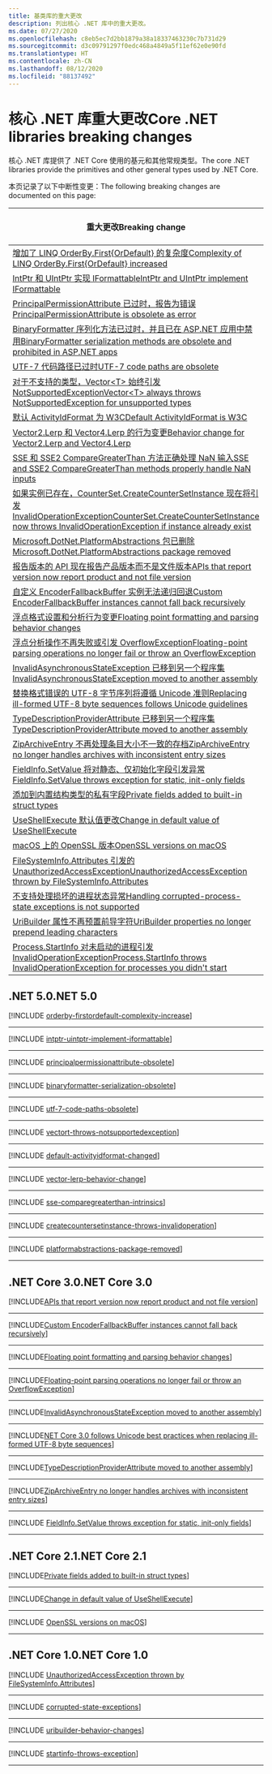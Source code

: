 ```yaml
---
title: 基类库的重大更改
description: 列出核心 .NET 库中的重大更改。
ms.date: 07/27/2020
ms.openlocfilehash: c8eb5ec7d2bb1879a38a18337463230c7b731d29
ms.sourcegitcommit: d3c09791297f0edc468a4849a5f11ef62e0e90fd
ms.translationtype: HT
ms.contentlocale: zh-CN
ms.lasthandoff: 08/12/2020
ms.locfileid: "88137492"
---
```

# <a name="core-net-libraries-breaking-changes"></a><span data-ttu-id="5a504-103">核心 .NET 库重大更改</span><span class="sxs-lookup"><span data-stu-id="5a504-103">Core .NET libraries breaking changes</span></span>

<span data-ttu-id="5a504-104">核心 .NET 库提供了 .NET Core 使用的基元和其他常规类型。</span><span class="sxs-lookup"><span data-stu-id="5a504-104">The core .NET libraries provide the primitives and other general types used by .NET Core.</span></span>

<span data-ttu-id="5a504-105">本页记录了以下中断性变更：</span><span class="sxs-lookup"><span data-stu-id="5a504-105">The following breaking changes are documented on this page:</span></span>

| <span data-ttu-id="5a504-106">重大更改</span><span class="sxs-lookup"><span data-stu-id="5a504-106">Breaking change</span></span> | <span data-ttu-id="5a504-107">引入的版本</span><span class="sxs-lookup"><span data-stu-id="5a504-107">Version introduced</span></span> |
| - | :-: |
| [<span data-ttu-id="5a504-108">增加了 LINQ OrderBy.First{OrDefault} 的复杂度</span><span class="sxs-lookup"><span data-stu-id="5a504-108">Complexity of LINQ OrderBy.First{OrDefault} increased</span></span>](#complexity-of-linq-orderbyfirstordefault-increased) | <span data-ttu-id="5a504-109">5.0</span><span class="sxs-lookup"><span data-stu-id="5a504-109">5.0</span></span> |
| [<span data-ttu-id="5a504-110">IntPtr 和 UIntPtr 实现 IFormattable</span><span class="sxs-lookup"><span data-stu-id="5a504-110">IntPtr and UIntPtr implement IFormattable</span></span>](#intptr-and-uintptr-implement-iformattable) | <span data-ttu-id="5a504-111">5.0</span><span class="sxs-lookup"><span data-stu-id="5a504-111">5.0</span></span> |
| [<span data-ttu-id="5a504-112">PrincipalPermissionAttribute 已过时，报告为错误</span><span class="sxs-lookup"><span data-stu-id="5a504-112">PrincipalPermissionAttribute is obsolete as error</span></span>](#principalpermissionattribute-is-obsolete-as-error) | <span data-ttu-id="5a504-113">5.0</span><span class="sxs-lookup"><span data-stu-id="5a504-113">5.0</span></span> |
| [<span data-ttu-id="5a504-114">BinaryFormatter 序列化方法已过时，并且已在 ASP.NET 应用中禁用</span><span class="sxs-lookup"><span data-stu-id="5a504-114">BinaryFormatter serialization methods are obsolete and prohibited in ASP.NET apps</span></span>](#binaryformatter-serialization-methods-are-obsolete-and-prohibited-in-aspnet-apps) | <span data-ttu-id="5a504-115">5.0</span><span class="sxs-lookup"><span data-stu-id="5a504-115">5.0</span></span> |
| [<span data-ttu-id="5a504-116">UTF-7 代码路径已过时</span><span class="sxs-lookup"><span data-stu-id="5a504-116">UTF-7 code paths are obsolete</span></span>](#utf-7-code-paths-are-obsolete) | <span data-ttu-id="5a504-117">5.0</span><span class="sxs-lookup"><span data-stu-id="5a504-117">5.0</span></span> |
| [<span data-ttu-id="5a504-118">对于不支持的类型，Vector\<T> 始终引发 NotSupportedException</span><span class="sxs-lookup"><span data-stu-id="5a504-118">Vector\<T> always throws NotSupportedException for unsupported types</span></span>](#vectort-always-throws-notsupportedexception-for-unsupported-types) | <span data-ttu-id="5a504-119">5.0</span><span class="sxs-lookup"><span data-stu-id="5a504-119">5.0</span></span> |
| [<span data-ttu-id="5a504-120">默认 ActivityIdFormat 为 W3C</span><span class="sxs-lookup"><span data-stu-id="5a504-120">Default ActivityIdFormat is W3C</span></span>](#default-activityidformat-is-w3c) | <span data-ttu-id="5a504-121">5.0</span><span class="sxs-lookup"><span data-stu-id="5a504-121">5.0</span></span> |
| [<span data-ttu-id="5a504-122">Vector2.Lerp 和 Vector4.Lerp 的行为变更</span><span class="sxs-lookup"><span data-stu-id="5a504-122">Behavior change for Vector2.Lerp and Vector4.Lerp</span></span>](#behavior-change-for-vector2lerp-and-vector4lerp) | <span data-ttu-id="5a504-123">5.0</span><span class="sxs-lookup"><span data-stu-id="5a504-123">5.0</span></span> |
| [<span data-ttu-id="5a504-124">SSE 和 SSE2 CompareGreaterThan 方法正确处理 NaN 输入</span><span class="sxs-lookup"><span data-stu-id="5a504-124">SSE and SSE2 CompareGreaterThan methods properly handle NaN inputs</span></span>](#sse-and-sse2-comparegreaterthan-methods-properly-handle-nan-inputs) | <span data-ttu-id="5a504-125">5.0</span><span class="sxs-lookup"><span data-stu-id="5a504-125">5.0</span></span> |
| [<span data-ttu-id="5a504-126">如果实例已存在，CounterSet.CreateCounterSetInstance 现在将引发 InvalidOperationException</span><span class="sxs-lookup"><span data-stu-id="5a504-126">CounterSet.CreateCounterSetInstance now throws InvalidOperationException if instance already exist</span></span>](#countersetcreatecountersetinstance-now-throws-invalidoperationexception-if-instance-already-exists) | <span data-ttu-id="5a504-127">5.0</span><span class="sxs-lookup"><span data-stu-id="5a504-127">5.0</span></span> |
| [<span data-ttu-id="5a504-128">Microsoft.DotNet.PlatformAbstractions 包已删除</span><span class="sxs-lookup"><span data-stu-id="5a504-128">Microsoft.DotNet.PlatformAbstractions package removed</span></span>](#microsoftdotnetplatformabstractions-package-removed) | <span data-ttu-id="5a504-129">5.0</span><span class="sxs-lookup"><span data-stu-id="5a504-129">5.0</span></span> |
| [<span data-ttu-id="5a504-130">报告版本的 API 现在报告产品版本而不是文件版本</span><span class="sxs-lookup"><span data-stu-id="5a504-130">APIs that report version now report product and not file version</span></span>](#apis-that-report-version-now-report-product-and-not-file-version) | <span data-ttu-id="5a504-131">3.0</span><span class="sxs-lookup"><span data-stu-id="5a504-131">3.0</span></span> |
| [<span data-ttu-id="5a504-132">自定义 EncoderFallbackBuffer 实例无法递归回退</span><span class="sxs-lookup"><span data-stu-id="5a504-132">Custom EncoderFallbackBuffer instances cannot fall back recursively</span></span>](#custom-encoderfallbackbuffer-instances-cannot-fall-back-recursively) | <span data-ttu-id="5a504-133">3.0</span><span class="sxs-lookup"><span data-stu-id="5a504-133">3.0</span></span> |
| [<span data-ttu-id="5a504-134">浮点格式设置和分析行为变更</span><span class="sxs-lookup"><span data-stu-id="5a504-134">Floating point formatting and parsing behavior changes</span></span>](#floating-point-formatting-and-parsing-behavior-changed) | <span data-ttu-id="5a504-135">3.0</span><span class="sxs-lookup"><span data-stu-id="5a504-135">3.0</span></span> |
| [<span data-ttu-id="5a504-136">浮点分析操作不再失败或引发 OverflowException</span><span class="sxs-lookup"><span data-stu-id="5a504-136">Floating-point parsing operations no longer fail or throw an OverflowException</span></span>](#floating-point-parsing-operations-no-longer-fail-or-throw-an-overflowexception) | <span data-ttu-id="5a504-137">3.0</span><span class="sxs-lookup"><span data-stu-id="5a504-137">3.0</span></span> |
| [<span data-ttu-id="5a504-138">InvalidAsynchronousStateException 已移到另一个程序集</span><span class="sxs-lookup"><span data-stu-id="5a504-138">InvalidAsynchronousStateException moved to another assembly</span></span>](#invalidasynchronousstateexception-moved-to-another-assembly) | <span data-ttu-id="5a504-139">3.0</span><span class="sxs-lookup"><span data-stu-id="5a504-139">3.0</span></span> |
| [<span data-ttu-id="5a504-140">替换格式错误的 UTF-8 字节序列将遵循 Unicode 准则</span><span class="sxs-lookup"><span data-stu-id="5a504-140">Replacing ill-formed UTF-8 byte sequences follows Unicode guidelines</span></span>](#replacing-ill-formed-utf-8-byte-sequences-follows-unicode-guidelines) | <span data-ttu-id="5a504-141">3.0</span><span class="sxs-lookup"><span data-stu-id="5a504-141">3.0</span></span> |
| [<span data-ttu-id="5a504-142">TypeDescriptionProviderAttribute 已移到另一个程序集</span><span class="sxs-lookup"><span data-stu-id="5a504-142">TypeDescriptionProviderAttribute moved to another assembly</span></span>](#typedescriptionproviderattribute-moved-to-another-assembly) | <span data-ttu-id="5a504-143">3.0</span><span class="sxs-lookup"><span data-stu-id="5a504-143">3.0</span></span> |
| [<span data-ttu-id="5a504-144">ZipArchiveEntry 不再处理条目大小不一致的存档</span><span class="sxs-lookup"><span data-stu-id="5a504-144">ZipArchiveEntry no longer handles archives with inconsistent entry sizes</span></span>](#ziparchiveentry-no-longer-handles-archives-with-inconsistent-entry-sizes) | <span data-ttu-id="5a504-145">3.0</span><span class="sxs-lookup"><span data-stu-id="5a504-145">3.0</span></span> |
| [<span data-ttu-id="5a504-146">FieldInfo.SetValue 将对静态、仅初始化字段引发异常</span><span class="sxs-lookup"><span data-stu-id="5a504-146">FieldInfo.SetValue throws exception for static, init-only fields</span></span>](#fieldinfosetvalue-throws-exception-for-static-init-only-fields) | <span data-ttu-id="5a504-147">3.0</span><span class="sxs-lookup"><span data-stu-id="5a504-147">3.0</span></span> |
| [<span data-ttu-id="5a504-148">添加到内置结构类型的私有字段</span><span class="sxs-lookup"><span data-stu-id="5a504-148">Private fields added to built-in struct types</span></span>](#private-fields-added-to-built-in-struct-types) | <span data-ttu-id="5a504-149">2.1</span><span class="sxs-lookup"><span data-stu-id="5a504-149">2.1</span></span> |
| [<span data-ttu-id="5a504-150">UseShellExecute 默认值更改</span><span class="sxs-lookup"><span data-stu-id="5a504-150">Change in default value of UseShellExecute</span></span>](#change-in-default-value-of-useshellexecute) | <span data-ttu-id="5a504-151">2.1</span><span class="sxs-lookup"><span data-stu-id="5a504-151">2.1</span></span> |
| [<span data-ttu-id="5a504-152">macOS 上的 OpenSSL 版本</span><span class="sxs-lookup"><span data-stu-id="5a504-152">OpenSSL versions on macOS</span></span>](#openssl-versions-on-macos) | <span data-ttu-id="5a504-153">2.1</span><span class="sxs-lookup"><span data-stu-id="5a504-153">2.1</span></span> |
| [<span data-ttu-id="5a504-154">FileSystemInfo.Attributes 引发的 UnauthorizedAccessException</span><span class="sxs-lookup"><span data-stu-id="5a504-154">UnauthorizedAccessException thrown by FileSystemInfo.Attributes</span></span>](#unauthorizedaccessexception-thrown-by-filesysteminfoattributes) | <span data-ttu-id="5a504-155">1.0</span><span class="sxs-lookup"><span data-stu-id="5a504-155">1.0</span></span> |
| [<span data-ttu-id="5a504-156">不支持处理损坏的进程状态异常</span><span class="sxs-lookup"><span data-stu-id="5a504-156">Handling corrupted-process-state exceptions is not supported</span></span>](#handling-corrupted-state-exceptions-is-not-supported) | <span data-ttu-id="5a504-157">1.0</span><span class="sxs-lookup"><span data-stu-id="5a504-157">1.0</span></span> |
| [<span data-ttu-id="5a504-158">UriBuilder 属性不再预置前导字符</span><span class="sxs-lookup"><span data-stu-id="5a504-158">UriBuilder properties no longer prepend leading characters</span></span>](#uribuilder-properties-no-longer-prepend-leading-characters) | <span data-ttu-id="5a504-159">1.0</span><span class="sxs-lookup"><span data-stu-id="5a504-159">1.0</span></span> |
| [<span data-ttu-id="5a504-160">Process.StartInfo 对未启动的进程引发 InvalidOperationException</span><span class="sxs-lookup"><span data-stu-id="5a504-160">Process.StartInfo throws InvalidOperationException for processes you didn't start</span></span>](#processstartinfo-throws-invalidoperationexception-for-processes-you-didnt-start) | <span data-ttu-id="5a504-161">1.0</span><span class="sxs-lookup"><span data-stu-id="5a504-161">1.0</span></span> |

## <a name="net-50"></a><span data-ttu-id="5a504-162">.NET 5.0</span><span class="sxs-lookup"><span data-stu-id="5a504-162">.NET 5.0</span></span>

[!INCLUDE [orderby-firstordefault-complexity-increase](../../../includes/core-changes/corefx/5.0/orderby-firstordefault-complexity-increase.md)]

***

[!INCLUDE [intptr-uintptr-implement-iformattable](../../../includes/core-changes/corefx/5.0/intptr-uintptr-implement-iformattable.md)]

***

[!INCLUDE [principalpermissionattribute-obsolete](../../../includes/core-changes/corefx/5.0/principalpermissionattribute-obsolete.md)]

***

[!INCLUDE [binaryformatter-serialization-obsolete](../../../includes/core-changes/corefx/5.0/binaryformatter-serialization-obsolete.md)]

***

[!INCLUDE [utf-7-code-paths-obsolete](../../../includes/core-changes/corefx/5.0/utf-7-code-paths-obsolete.md)]

***

[!INCLUDE [vectort-throws-notsupportedexception](../../../includes/core-changes/corefx/5.0/vectort-throws-notsupportedexception.md)]

***

[!INCLUDE [default-activityidformat-changed](../../../includes/core-changes/corefx/5.0/default-activityidformat-changed.md)]

***

[!INCLUDE [vector-lerp-behavior-change](../../../includes/core-changes/corefx/5.0/vector-lerp-behavior-change.md)]

***

[!INCLUDE [sse-comparegreaterthan-intrinsics](../../../includes/core-changes/corefx/5.0/sse-comparegreaterthan-intrinsics.md)]

***

[!INCLUDE [createcountersetinstance-throws-invalidoperation](../../../includes/core-changes/corefx/5.0/createcountersetinstance-throws-invalidoperation.md)]

***

[!INCLUDE [platformabstractions-package-removed](../../../includes/core-changes/corefx/5.0/platformabstractions-package-removed.md)]

***

## <a name="net-core-30"></a><span data-ttu-id="5a504-163">.NET Core 3.0</span><span class="sxs-lookup"><span data-stu-id="5a504-163">.NET Core 3.0</span></span>

[!INCLUDE[APIs that report version now report product and not file version](~/includes/core-changes/corefx/3.0/version-information-changes.md)]

***

[!INCLUDE[Custom EncoderFallbackBuffer instances cannot fall back recursively](~/includes/core-changes/corefx/3.0/custom-encoderfallbackbuffer-cannot-be-recursive.md)]

***

[!INCLUDE[Floating point formatting and parsing behavior changes](~/includes/core-changes/corefx/3.0/floating-point-changes.md)]

***

[!INCLUDE[Floating-point parsing operations no longer fail or throw an OverflowException](~/includes/core-changes/corefx/3.0/floating-point-parsing-does-not-overflow.md)]

***

[!INCLUDE[InvalidAsynchronousStateException moved to another assembly](~/includes/core-changes/corefx/3.0/move-invalidasynchronousstateexception.md)]

***

[!INCLUDE[NET Core 3.0 follows Unicode best practices when replacing ill-formed UTF-8 byte sequences](~/includes/core-changes/corefx/3.0/net-core-3-0-follows-unicode-utf8-best-practices.md)]

***

[!INCLUDE[TypeDescriptionProviderAttribute moved to another assembly](~/includes/core-changes/corefx/3.0/move-typedescriptionproviderattribute.md)]

***

[!INCLUDE[ZipArchiveEntry no longer handles archives with inconsistent entry sizes](~/includes/core-changes/corefx/3.0/ziparchiveentry-and-inconsistent-entry-sizes.md)]

***

[!INCLUDE [FieldInfo.SetValue throws exception for static, init-only fields](~/includes/core-changes/corefx/3.0/fieldinfo-setvalue-exception.md)]

***

## <a name="net-core-21"></a><span data-ttu-id="5a504-164">.NET Core 2.1</span><span class="sxs-lookup"><span data-stu-id="5a504-164">.NET Core 2.1</span></span>

[!INCLUDE[Private fields added to built-in struct types](~/includes/core-changes/corefx/2.1/instantiate-struct.md)]

***

[!INCLUDE[Change in default value of UseShellExecute](~/includes/core-changes/corefx/2.1/process-start-changes.md)]

***

[!INCLUDE [OpenSSL versions on macOS](../../../includes/core-changes/corefx/openssl-dependencies-macos.md)]

***

## <a name="net-core-10"></a><span data-ttu-id="5a504-165">.NET Core 1.0</span><span class="sxs-lookup"><span data-stu-id="5a504-165">.NET Core 1.0</span></span>

[!INCLUDE [UnauthorizedAccessException thrown by FileSystemInfo.Attributes](~/includes/core-changes/corefx/1.0/filesysteminfo-attributes-exceptions.md)]

***

[!INCLUDE [corrupted-state-exceptions](~/includes/core-changes/corefx/1.0/corrupted-state-exceptions.md)]

***

[!INCLUDE [uribuilder-behavior-changes](../../../includes/core-changes/corefx/1.0/uribuilder-behavior-changes.md)]

***

[!INCLUDE [startinfo-throws-exception](../../../includes/core-changes/corefx/1.0/startinfo-throws-exception.md)]

***
